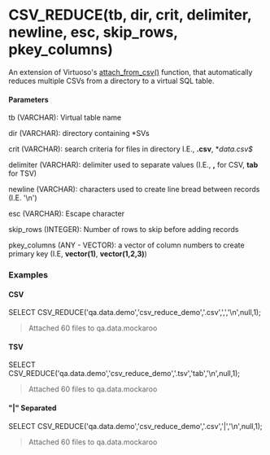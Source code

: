 # CSV_REDUCE(tb, dir, crit, delimiter, newline, esc, skip_rows, pkey_columns)

An extension of Virtuoso's [attach_from_csv()](http://docs.openlinksw.com/virtuoso/fn_attach_from_csv/) function, that automatically reduces multiple CSVs from a directory to a virtual SQL table.

#### Parameters
tb (VARCHAR): Virtual table name

dir (VARCHAR): directory containing *SVs

crit (VARCHAR): search criteria for files in directory I.E., **.csv**, **data.*csv$**

delimiter (VARCHAR): delimiter used to separate values (I.E., **,** for CSV, **tab** for TSV)

newline (VARCHAR): characters used to create line bread between records (I.E. '\n')

esc (VARCHAR): Escape character

skip_rows (INTEGER): Number of rows to skip before adding records

pkey_columns (ANY - VECTOR): a vector of column numbers to create primary key (I.E, **vector(1)**, **vector(1,2,3)**)

### Examples
#### CSV
SELECT CSV_REDUCE('qa.data.demo','csv_reduce_demo','.csv',',','\n',null,1);
>Attached 60 files to qa.data.mockaroo

#### TSV
SELECT CSV_REDUCE('qa.data.demo','csv_reduce_demo','.tsv','tab','\n',null,1);
>Attached 60 files to qa.data.mockaroo

#### "|" Separated
SELECT CSV_REDUCE('qa.data.demo','csv_reduce_demo','.csv','|','\n',null,1);
>Attached 60 files to qa.data.mockaroo
